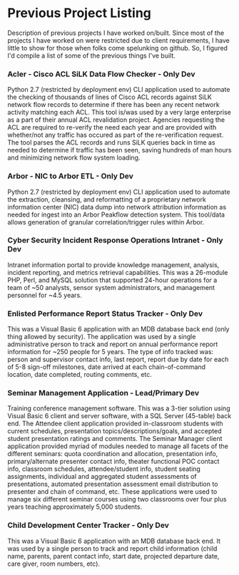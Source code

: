 # Previous Project Listing
Description of previous projects I have worked on/built. Since most of the projects I have worked on were restricted due to client requirements, I have little to show for those when folks come spelunking on github. So, I figured I'd compile a list of some of the previous things I've built.

### Acler - Cisco ACL SiLK Data Flow Checker - Only Dev
Python 2.7 (restricted by deployment env) CLI application used to automate the checking of thousands of lines of Cisco ACL records against SiLK network flow records to determine if there has been any recent network activity matching each ACL. This tool is/was used by a very large enterprise as a part of their annual ACL revalidation project. Agencies requesting the ACL are required to re-verify the need each year and are provided with whether/not any traffic has occured as part of the re-verification request. The tool parses the ACL records and runs SiLK queries back in time as needed to determine if traffic has been seen, saving hundreds of man hours and minimizing network flow system loading.

### Arbor - NIC to Arbor ETL - Only Dev
Python 2.7 (restricted by deployment env) CLI application used to automate the extraction, cleansing, and reformatting of a proprietary network information center (NIC) data dump into network attribution information as needed for ingest into an Arbor Peakflow detection system. This tool/data allows generation of granular correlation/trigger rules within Arbor.

### Cyber Security Incident Response Operations Intranet - Only Dev
Intranet information portal to provide knowledge management, analysis, incident reporting, and metrics retrieval capabilities. This was a 26-module PHP, Perl, and MySQL solution that supported 24-hour operations for a team of ~50 analysts, sensor system administrators, and management personnel for ~4.5 years.

### Enlisted Performance Report Status Tracker - Only Dev
This was a Visual Basic 6 application with an MDB database back end (only thing allowed by security). The application was used by a single administrative person to track and report on annual performance report information for ~250 people for 5 years. The type of info tracked was: person and supervisor contact info, last report, report due by date for each of 5-8 sign-off milestones, date arrived at each chain-of-command location, date completed, routing comments, etc.

### Seminar Management Application - Lead/Primary Dev
Training conference management software. This was a 3-tier solution using Visual Basic 6 client and server software, with a SQL Server (45-table) back end. The Attendee client application provided in-classroom students with current schedules, presentation topics/descriptions/goals, and accepted student presentation ratings and comments. The Seminar Manager client application provided myriad of modules needed to manage all facets of the different seminars: quota coordination and allocation, presentation info, primary/alternate presenter contact info, theater functional POC contact info, classroom schedules, attendee/student info, student seating assignments, individual and aggregated student assessments of presentations, automated presentation assessment email distribution to presenter and chain of command, etc. These applications were used to manage six different seminar courses using two classrooms over four plus years teaching approximately 5,000 students.

### Child Development Center Tracker - Only Dev
This was a Visual Basic 6 application with an MDB database back end. It was used by a single person to track and report child information (child name, parents, parent contact info, start date, projected departure date, care giver, room numbers, etc).

